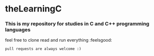 # theLearningC 
###  This is my repository for studies in C and C++ programming languages 
feel free to clone read and run everything :feelsgood:


```pull requests are always welcome :) ``` 
